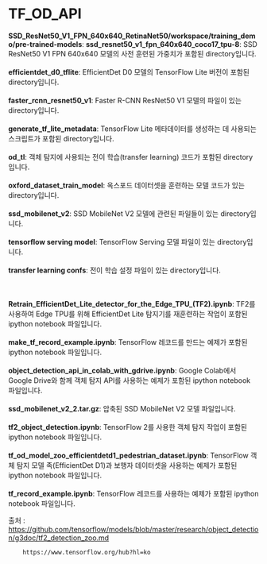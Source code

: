 # TF_OD_API


**SSD_ResNet50_V1_FPN_640x640_RetinaNet50/workspace/training_demo/pre-trained-models**:
**ssd_resnet50_v1_fpn_640x640_coco17_tpu-8**: SSD ResNet50 V1 FPN 640x640 모델의 사전 훈련된 가중치가 포함된 directory입니다.<br><br>
**efficientdet_d0_tflite**: EfficientDet D0 모델의 TensorFlow Lite 버전이 포함된 directory입니다.<br><br>
**faster_rcnn_resnet50_v1**: Faster R-CNN ResNet50 V1 모델의 파일이 있는 directory입니다.<br><br>
**generate_tf_lite_metadata**: TensorFlow Lite 메타데이터를 생성하는 데 사용되는 스크립트가 포함된 directory입니다.<br><br>
**od_tl**: 객체 탐지에 사용되는 전이 학습(transfer learning) 코드가 포함된 directory입니다.<br><br>
**oxford_dataset_train_model**: 옥스포드 데이터셋을 훈련하는 모델 코드가 있는 directory입니다.<br><br>
**ssd_mobilenet_v2**: SSD MobileNet V2 모델에 관련된 파일들이 있는 directory입니다.<br><br>
**tensorflow serving model**: TensorFlow Serving 모델 파일이 있는 directory입니다.<br><br>
**transfer learning confs**: 전이 학습 설정 파일이 있는 directory입니다.
<br><br><br>

**Retrain_EfficientDet_Lite_detector_for_the_Edge_TPU_(TF2).ipynb**: TF2를 사용하여 Edge TPU를 위해 EfficientDet Lite 탐지기를 재훈련하는 작업이 포함된 ipython notebook 파일입니다.<br><br>
**make_tf_record_example.ipynb**: TensorFlow 레코드를 만드는 예제가 포함된 ipython notebook 파일입니다.<br><br>
**object_detection_api_in_colab_with_gdrive.ipynb**: Google Colab에서 Google Drive와 함께 객체 탐지 API를 사용하는 예제가 포함된 ipython notebook 파일입니다.<br><br>
**ssd_mobilenet_v2_2.tar.gz**: 압축된 SSD MobileNet V2 모델 파일입니다.<br><br>
**tf2_object_detection.ipynb**: TensorFlow 2를 사용한 객체 탐지 작업이 포함된 ipython notebook 파일입니다.<br><br>
**tf_od_model_zoo_efficientdetd1_pedestrian_dataset.ipynb**: TensorFlow 객체 탐지 모델 족(EfficientDet D1)과 보행자 데이터셋을 사용하는 예제가 포함된 ipython notebook 파일입니다.<br><br>
**tf_record_example.ipynb**: TensorFlow 레코드를 사용하는 예제가 포함된 ipython notebook 파일입니다.


출처 :  https://github.com/tensorflow/models/blob/master/research/object_detection/g3doc/tf2_detection_zoo.md

        https://www.tensorflow.org/hub?hl=ko
